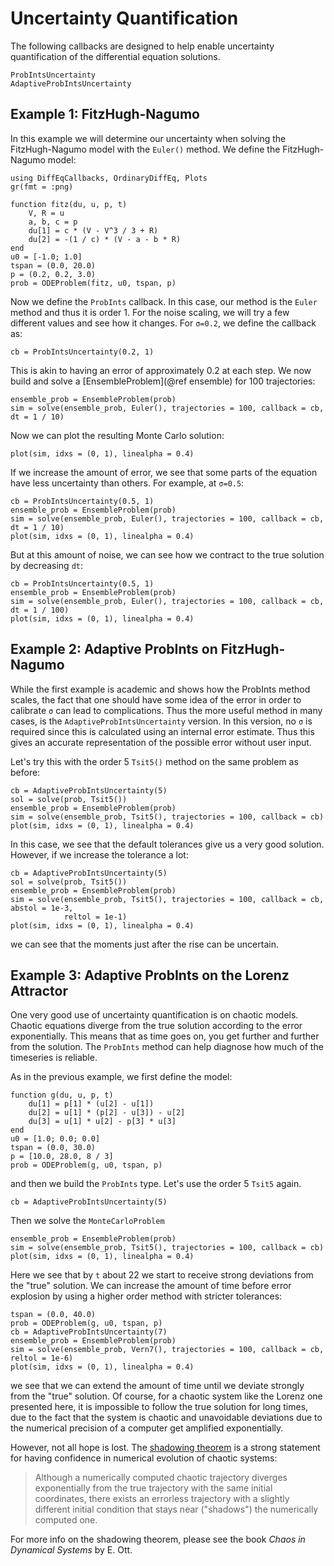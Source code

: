 # Uncertainty Quantification

The following callbacks are designed to help enable uncertainty quantification of the
differential equation solutions.

```@docs
ProbIntsUncertainty
AdaptiveProbIntsUncertainty
```

## Example 1: FitzHugh-Nagumo

In this example we will determine our uncertainty when solving the FitzHugh-Nagumo
model with the `Euler()` method. We define the FitzHugh-Nagumo model:

```@example probnum
using DiffEqCallbacks, OrdinaryDiffEq, Plots
gr(fmt = :png)

function fitz(du, u, p, t)
    V, R = u
    a, b, c = p
    du[1] = c * (V - V^3 / 3 + R)
    du[2] = -(1 / c) * (V - a - b * R)
end
u0 = [-1.0; 1.0]
tspan = (0.0, 20.0)
p = (0.2, 0.2, 3.0)
prob = ODEProblem(fitz, u0, tspan, p)
```

Now we define the `ProbInts` callback. In this case, our method is the `Euler`
method and thus it is order 1. For the noise scaling, we will try a few different
values and see how it changes. For `σ=0.2`, we define the callback as:

```@example probnum
cb = ProbIntsUncertainty(0.2, 1)
```

This is akin to having an error of approximately 0.2 at each step. We now build
and solve a [EnsembleProblem](@ref ensemble) for 100 trajectories:

```@example probnum
ensemble_prob = EnsembleProblem(prob)
sim = solve(ensemble_prob, Euler(), trajectories = 100, callback = cb, dt = 1 / 10)
```

Now we can plot the resulting Monte Carlo solution:

```@example probnum
plot(sim, idxs = (0, 1), linealpha = 0.4)
```

If we increase the amount of error, we see that some parts of the
equation have less uncertainty than others. For example, at `σ=0.5`:

```@example probnum
cb = ProbIntsUncertainty(0.5, 1)
ensemble_prob = EnsembleProblem(prob)
sim = solve(ensemble_prob, Euler(), trajectories = 100, callback = cb, dt = 1 / 10)
plot(sim, idxs = (0, 1), linealpha = 0.4)
```

But at this amount of noise, we can see how we contract to the true solution by
decreasing `dt`:

```@example probnum
cb = ProbIntsUncertainty(0.5, 1)
ensemble_prob = EnsembleProblem(prob)
sim = solve(ensemble_prob, Euler(), trajectories = 100, callback = cb, dt = 1 / 100)
plot(sim, idxs = (0, 1), linealpha = 0.4)
```

## Example 2: Adaptive ProbInts on FitzHugh-Nagumo

While the first example is academic and shows how the ProbInts method
scales, the fact that one should have some idea of the error in order
to calibrate `σ` can lead to complications. Thus the more useful method
in many cases, is the `AdaptiveProbIntsUncertainty` version. In this
version, no `σ` is required since this is calculated using an internal
error estimate. Thus this gives an accurate representation of the
possible error without user input.

Let's try this with the order 5 `Tsit5()` method on the same problem as before:

```@example probnum
cb = AdaptiveProbIntsUncertainty(5)
sol = solve(prob, Tsit5())
ensemble_prob = EnsembleProblem(prob)
sim = solve(ensemble_prob, Tsit5(), trajectories = 100, callback = cb)
plot(sim, idxs = (0, 1), linealpha = 0.4)
```

In this case, we see that the default tolerances give us a very good solution. However, if we increase the tolerance a lot:

```@example probnum
cb = AdaptiveProbIntsUncertainty(5)
sol = solve(prob, Tsit5())
ensemble_prob = EnsembleProblem(prob)
sim = solve(ensemble_prob, Tsit5(), trajectories = 100, callback = cb, abstol = 1e-3,
            reltol = 1e-1)
plot(sim, idxs = (0, 1), linealpha = 0.4)
```

we can see that the moments just after the rise can be uncertain.

## Example 3: Adaptive ProbInts on the Lorenz Attractor

One very good use of uncertainty quantification is on chaotic models. Chaotic
equations diverge from the true solution according to the error exponentially.
This means that as time goes on, you get further and further from the solution.
The `ProbInts` method can help diagnose how much of the timeseries is reliable.

As in the previous example, we first define the model:

```@example probnum
function g(du, u, p, t)
    du[1] = p[1] * (u[2] - u[1])
    du[2] = u[1] * (p[2] - u[3]) - u[2]
    du[3] = u[1] * u[2] - p[3] * u[3]
end
u0 = [1.0; 0.0; 0.0]
tspan = (0.0, 30.0)
p = [10.0, 28.0, 8 / 3]
prob = ODEProblem(g, u0, tspan, p)
```

and then we build the `ProbInts` type. Let's use the order 5 `Tsit5` again.

```@example probnum
cb = AdaptiveProbIntsUncertainty(5)
```

Then we solve the `MonteCarloProblem`

```@example probnum
ensemble_prob = EnsembleProblem(prob)
sim = solve(ensemble_prob, Tsit5(), trajectories = 100, callback = cb)
plot(sim, idxs = (0, 1), linealpha = 0.4)
```

Here we see that by `t` about 22 we start to receive strong deviations from the "true" solution.
We can increase
the amount of time before error explosion by using a higher order method
with stricter tolerances:

```@example probnum
tspan = (0.0, 40.0)
prob = ODEProblem(g, u0, tspan, p)
cb = AdaptiveProbIntsUncertainty(7)
ensemble_prob = EnsembleProblem(prob)
sim = solve(ensemble_prob, Vern7(), trajectories = 100, callback = cb, reltol = 1e-6)
plot(sim, idxs = (0, 1), linealpha = 0.4)
```

we see that we can extend the amount of time until we deviate strongly from the "true" solution.
Of course, for a chaotic system like the Lorenz one presented here, it is impossible to follow the true solution
for long times, due to the fact that the system is chaotic and unavoidable deviations due to the numerical precision of a computer get amplified exponentially.

However, not all hope is lost. The [shadowing theorem](http://mathworld.wolfram.com/ShadowingTheorem.html) is a strong statement for having confidence in numerical evolution of chaotic systems:

> Although a numerically computed chaotic trajectory diverges exponentially from the true trajectory with the same initial coordinates, there exists an errorless trajectory with a slightly different initial condition that stays near ("shadows") the numerically computed one.

For more info on the shadowing theorem, please see the book *Chaos in Dynamical Systems* by E. Ott.
